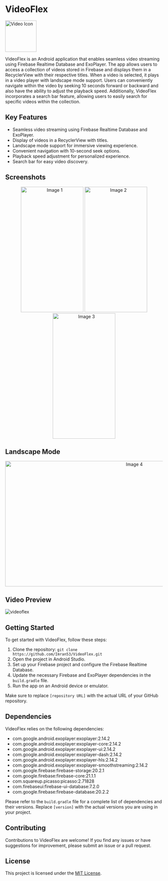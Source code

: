 # VideoFlex

<img src="https://github.com/Imran53/VideoFlex/assets/53171337/f64e482b-e556-49b3-b792-a18a8326b32d" alt="Video Icon" width="100" height="100">

VideoFlex is an Android application that enables seamless video streaming using Firebase Realtime Database and ExoPlayer. The app allows users to access a collection of videos stored in Firebase and displays them in a RecyclerView with their respective titles. When a video is selected, it plays in a video player with landscape mode support. Users can conveniently navigate within the video by seeking 10 seconds forward or backward and also have the ability to adjust the playback speed. Additionally, VideoFlex incorporates a search bar feature, allowing users to easily search for specific videos within the collection.

## Key Features

- Seamless video streaming using Firebase Realtime Database and ExoPlayer.
- Display of videos in a RecyclerView with titles.
- Landscape mode support for immersive viewing experience.
- Convenient navigation with 10-second seek options.
- Playback speed adjustment for personalized experience.
- Search bar for easy video discovery.

## Screenshots


<div align="center">
  <img src="https://github.com/Imran53/VideoFlex/assets/53171337/0350cbb1-426b-4dd8-800a-48c4a6530dcc" alt="Image 1" width="200" height="400">
  <img src="https://github.com/Imran53/VideoFlex/assets/53171337/529c0193-146f-45b2-9fc0-c11f9ef7258f" alt="Image 2" width="200" height="400">
  <img src="https://github.com/Imran53/VideoFlex/assets/53171337/b8e3d07e-e10d-4051-8b53-952822a552a5" alt="Image 3" width="200" height="400">
</div>

## Landscape Mode

<div align="center">
  <img src="https://github.com/Imran53/VideoFlex/assets/53171337/49b8435e-967b-4a74-a16d-6c7ac0de4b5e" alt="Image 4" width="810" height="400">
</div>


## Video Preview

![videoflex](https://github.com/Imran53/VideoFlex/assets/53171337/b2744dab-3f74-4aeb-be82-74db1207434d)


## Getting Started

To get started with VideoFlex, follow these steps:

1. Clone the repository: `git clone https://github.com/Imran53/VideoFlex.git`
2. Open the project in Android Studio.
3. Set up your Firebase project and configure the Firebase Realtime Database.
4. Update the necessary Firebase and ExoPlayer dependencies in the `build.gradle` file.
5. Run the app on an Android device or emulator.

Make sure to replace `[repository URL]` with the actual URL of your GitHub repository.


## Dependencies

VideoFlex relies on the following dependencies:

- com.google.android.exoplayer:exoplayer:2.14.2
- com.google.android.exoplayer:exoplayer-core:2.14.2
- com.google.android.exoplayer:exoplayer-ui:2.14.2
- com.google.android.exoplayer:exoplayer-dash:2.14.2
- com.google.android.exoplayer:exoplayer-hls:2.14.2
- com.google.android.exoplayer:exoplayer-smoothstreaming:2.14.2
- com.google.firebase:firebase-storage:20.2.1
- com.google.firebase:firebase-core:21.1.1
- com.squareup.picasso:picasso:2.71828
- com.firebaseui:firebase-ui-database:7.2.0
- com.google.firebase:firebase-database:20.2.2

Please refer to the `build.gradle` file for a complete list of dependencies and their versions. Replace `[version]` with the actual versions you are using in your project.



## Contributing

Contributions to VideoFlex are welcome! If you find any issues or have suggestions for improvement, please submit an issue or a pull request.

## License

This project is licensed under the [MIT License](LICENSE).

